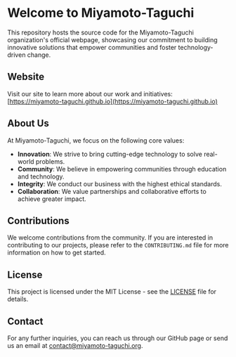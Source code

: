 # Welcome to Miyamoto-Taguchi

This repository hosts the source code for the Miyamoto-Taguchi organization's official webpage, showcasing our commitment to building innovative solutions that empower communities and foster technology-driven change.

## Website

Visit our site to learn more about our work and initiatives:
[https://miyamoto-taguchi.github.io](https://miyamoto-taguchi.github.io)

## About Us

At Miyamoto-Taguchi, we focus on the following core values:

- **Innovation**: We strive to bring cutting-edge technology to solve real-world problems.
- **Community**: We believe in empowering communities through education and technology.
- **Integrity**: We conduct our business with the highest ethical standards.
- **Collaboration**: We value partnerships and collaborative efforts to achieve greater impact.

## Contributions

We welcome contributions from the community. If you are interested in contributing to our projects, please refer to the `CONTRIBUTING.md` file for more information on how to get started.

## License

This project is licensed under the MIT License - see the [LICENSE](LICENSE) file for details.

## Contact

For any further inquiries, you can reach us through our GitHub page or send us an email at contact@miyamoto-taguchi.org.
